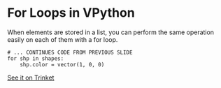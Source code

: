# For Loops in VPython

When elements are stored in a list, you can perform the same operation easily on each of them with a for loop. 

```
# ... CONTINUES CODE FROM PREVIOUS SLIDE
for shp in shapes:
    shp.color = vector(1, 0, 0)
```
[See it on Trinket](https://trinket.io/glowscript/4e86225d48)